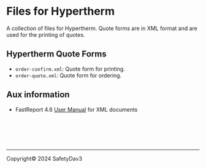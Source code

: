# Files for Hypertherm

A collection of files for Hypertherm. Quote forms are in XML format and are used for the printing of quotes.

## Hypertherm Quote Forms

- `order-confirm.xml`: Quote form for printing.
- `order-quote.xml`: Quote form for ordering.

## Aux information

- FastReport 4.6 [User Manual](https://www.fast-report.com/documentation/UserManStudio/index.html) for XML documents

</br>
</br>
</br>
</br>

---

Copyright© 2024 SafetyDav3
